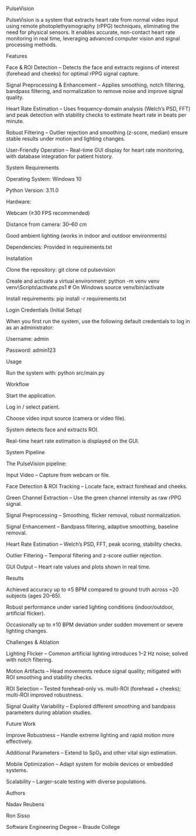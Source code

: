 PulseVision

PulseVision is a system that extracts heart rate from normal video input using remote photoplethysmography (rPPG) techniques, eliminating the need for physical sensors. It enables accurate, non-contact heart rate monitoring in real time, leveraging advanced computer vision and signal processing methods.



Features


Face & ROI Detection – Detects the face and extracts regions of interest (forehead and cheeks) for optimal rPPG signal capture.

Signal Preprocessing & Enhancement – Applies smoothing, notch filtering, bandpass filtering, and normalization to remove noise and improve signal quality.

Heart Rate Estimation – Uses frequency-domain analysis (Welch’s PSD, FFT) and peak detection with stability checks to estimate heart rate in beats per minute.

Robust Filtering – Outlier rejection and smoothing (z-score, median) ensure stable results under motion and lighting changes.

User-Friendly Operation – Real-time GUI display for heart rate monitoring, with database integration for patient history.



System Requirements


Operating System: Windows 10

Python Version: 3.11.0

Hardware:

Webcam (≥30 FPS recommended)

Distance from camera: 30–60 cm

Good ambient lighting (works in indoor and outdoor environments)

Dependencies: Provided in requirements.txt



Installation


Clone the repository:
git clone <your-repo-url>
cd pulsevision


Create and activate a virtual environment:
python -m venv venv
venv\Scripts\activate.ps1  # On Windows
source venv/bin/activate


Install requirements:
pip install -r requirements.txt



Login Credentials (Initial Setup)

When you first run the system, use the following default credentials to log in as an administrator:

Username: admin

Password: admin123



Usage


Run the system with:
python src/main.py

Workflow

Start the application.

Log in / select patient.

Choose video input source (camera or video file).

System detects face and extracts ROI.

Real-time heart rate estimation is displayed on the GUI.



System Pipeline


The PulseVision pipeline:

Input Video – Capture from webcam or file.

Face Detection & ROI Tracking – Locate face, extract forehead and cheeks.

Green Channel Extraction – Use the green channel intensity as raw rPPG signal.

Signal Preprocessing – Smoothing, flicker removal, robust normalization.

Signal Enhancement – Bandpass filtering, adaptive smoothing, baseline removal.

Heart Rate Estimation – Welch’s PSD, FFT, peak scoring, stability checks.

Outlier Filtering – Temporal filtering and z-score outlier rejection.

GUI Output – Heart rate values and plots shown in real time.



Results


Achieved accuracy up to ±5 BPM compared to ground truth across ~20 subjects (ages 20–65).

Robust performance under varied lighting conditions (indoor/outdoor, artificial flicker).

Occasionally up to ±10 BPM deviation under sudden movement or severe lighting changes.



Challenges & Ablation


Lighting Flicker – Common artificial lighting introduces 1–2 Hz noise; solved with notch filtering.

Motion Artifacts – Head movements reduce signal quality; mitigated with ROI smoothing and stability checks.

ROI Selection – Tested forehead-only vs. multi-ROI (forehead + cheeks); multi-ROI improved robustness.

Signal Quality Variability – Explored different smoothing and bandpass parameters during ablation studies.



Future Work


Improve Robustness – Handle extreme lighting and rapid motion more effectively.

Additional Parameters – Extend to SpO₂ and other vital sign estimation.

Mobile Optimization – Adapt system for mobile devices or embedded systems.

Scalability – Larger-scale testing with diverse populations.



Authors


Nadav Reubens

Ron Sisso

Software Engineering Degree – Braude College








